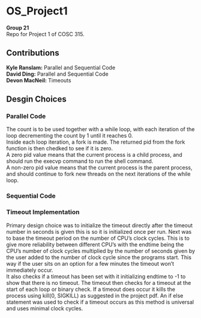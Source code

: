 # OS_Project1
**Group 21** <br>
Repo for Project 1 of COSC 315.
## Contributions
**Kyle Ranslam:** Parallel and Sequential Code<br>
**David Ding:** Parallel and Sequential Code<br>
**Devon MacNeil:** Timeouts<br>

## Desgin Choices

### Parallel Code
The count is to be used together with a while loop, with each iteration of the loop decrementing the count by 1 until it reaches 0.<br>
Inside each loop iteration, a fork is made. The returned pid from the fork function is then chedked to see if it is zero.<br>
A zero pid value means that the current process is a child process, and should run the execvp command to run the shell command.<br>
A non-zero pid value means that the current process is the parent process, and should continue to fork new threads on the next iterations of the while loop.<br>
### Sequential Code

### Timeout Implementation
Primary design choice was to initialize the timeout directly after the timeout number in seconds is given this is so it is initialized once per run. Next was to base the timeout period on the number of CPU’s clock cycles. This is to give more reliability between different CPU’s with the endtime being the CPU’s number of clock cycles multiplied by the number of seconds given by the user added to the number of clock cycle since the programs start. This way if the user sits on an option for a few minutes the timeout won’t immediately occur.<br>
It also checks if a timeout has been set with it initializing endtime to -1 to show that there is no timeout. The timeout then checks for a timeout at the start of each loop or binary check. If a timeout does occur it kills the process using kill(0, SIGKILL) as suggested in the project pdf. An if else statement was used to check if a timeout occurs as this method is universal and uses minimal clock cycles.
